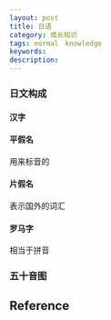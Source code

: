 ```yaml
---
layout: post
title: 日语
category: 成长知识
tags: normal　knowledge
keywords: 
description: 
---
```



### 日文构成

#### 汉字

#### 平假名

用来标音的

#### 片假名

表示国外的词汇

#### 罗马字

相当于拼音


### 五十音图

## Reference